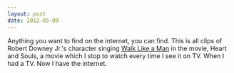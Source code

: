```yaml
---
layout: post
date: 2012-05-09
---
```


Anything you want to find on the internet, you can find. This is all clips of Robert Downey Jr.'s character singing [Walk Like a Man](https://www.youtube.com/watch?v=65eOaOTeyng) in the movie, Heart and Souls, a movie which I stop to watch every time I see it on TV. When I had a TV. Now I have the internet. 
